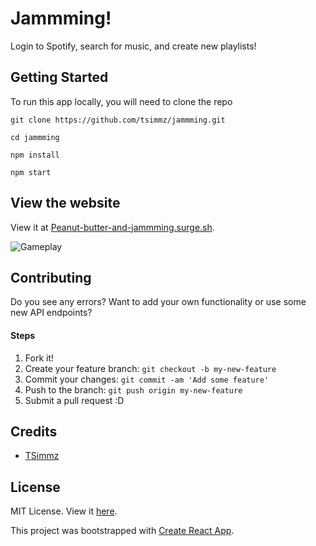 # Jammming!

Login to Spotify, search for music, and create new playlists!

## Getting Started

To run this app locally, you will need to clone the repo

```
git clone https://github.com/tsimmz/jammming.git

cd jammming

npm install

npm start
```

## View the website

View it at [Peanut-butter-and-jammming.surge.sh](http://peanut-butter-and-jammming.surge.sh/).

![Gameplay](https://media.giphy.com/media/QmCEcj11tJc6jiUX37/giphy.gif)


## Contributing

Do you see any errors? Want to add your own functionality or use some new API endpoints?

#### Steps

1. Fork it!
2. Create your feature branch: `git checkout -b my-new-feature`
3. Commit your changes: `git commit -am 'Add some feature'`
4. Push to the branch: `git push origin my-new-feature`
5. Submit a pull request :D

## Credits

* [TSimmz](https://github.com/tsimmz)

## License
MIT License. View it [here](LICENSE).


This project was bootstrapped with [Create React App](https://github.com/facebook/create-react-app).
